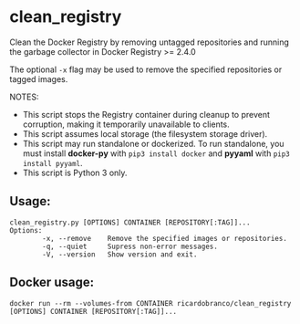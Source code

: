 # clean_registry
Clean the Docker Registry by removing untagged repositories and running the garbage collector in Docker Registry >= 2.4.0

The optional `-x` flag may be used to remove the specified repositories or tagged images.

NOTES:
  - This script stops the Registry container during cleanup to prevent corruption, making it temporarily unavailable to clients.
  - This script assumes local storage (the filesystem storage driver).
  - This script may run standalone or dockerized.  To run standalone, you must install **docker-py** with `pip3 install docker` and **pyyaml** with `pip3 install pyyaml`.
  - This script is Python 3 only.
  
## Usage:

```
clean_registry.py [OPTIONS] CONTAINER [REPOSITORY[:TAG]]...
Options:
        -x, --remove    Remove the specified images or repositories.
        -q, --quiet     Supress non-error messages.
        -V, --version   Show version and exit.
```

## Docker usage:

`docker run --rm --volumes-from CONTAINER ricardobranco/clean_registry [OPTIONS] CONTAINER [REPOSITORY[:TAG]]...`
